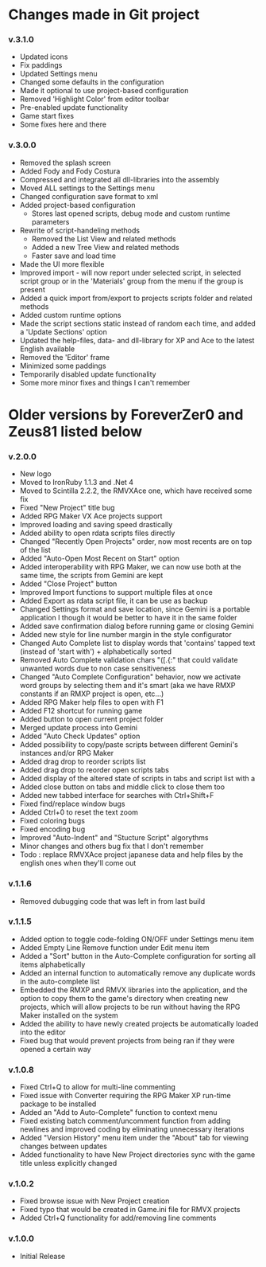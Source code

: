 # Changes made in Git project

### v.3.1.0
- Updated icons
- Fix paddings
- Updated Settings menu
- Changed some defaults in the configuration
- Made it optional to use project-based configuration
- Removed 'Highlight Color' from editor toolbar
- Pre-enabled update functionality
- Game start fixes
- Some fixes here and there

### v.3.0.0
- Removed the splash screen
- Added Fody and Fody Costura
- Compressed and integrated all dll-libraries into the assembly
- Moved ALL settings to the Settings menu
- Changed configuration save format to xml
- Added project-based configuration
  - Stores last opened scripts, debug mode and custom runtime parameters
- Rewrite of script-handeling methods
  - Removed the List View and related methods
  - Added a new Tree View and related methods
  - Faster save and load time
- Made the UI more flexible
- Improved import - will now report under selected script, in selected script group or in the 'Materials' group from the menu if the group is present
- Added a quick import from/export to projects scripts folder and related methods
- Added custom runtime options
- Made the script sections static instead of random each time, and added a 'Update Sections' option
- Updated the help-files, data- and dll-library for XP and Ace to the latest English available
- Removed the 'Editor' frame
- Minimized some paddings
- Temporarily disabled update functionality
- Some more minor fixes and things I can't remember

# Older versions by ForeverZer0 and Zeus81 listed below

### v.2.0.0
- New logo
- Moved to IronRuby 1.1.3 and .Net 4
- Moved to Scintilla 2.2.2, the RMVXAce one, which have received some fix
- Fixed "New Project" title bug
- Added RPG Maker VX Ace projects support
- Improved loading and saving speed drastically
- Added ability to open rdata scripts files directly
- Changed "Recently Open Projects" order, now most recents are on top of the list
- Added "Auto-Open Most Recent on Start" option
- Added interoperability with RPG Maker, we can now use both at the same time, the scripts from Gemini are kept
- Added "Close Project" button
- Improved Import functions to support multiple files at once
- Added Export as rdata script file, it can be use as backup
- Changed Settings format and save location, since Gemini is a portable application I though it would be better to have it in the same folder
- Added save confirmation dialog before running game or closing Gemini
- Added new style for line number margin in the style configurator
- Changed Auto Complete list to display words that 'contains' tapped text (instead of 'start with') + alphabetically sorted
- Removed Auto Complete validation chars "([.{:" that could validate unwanted words due to non case sensitiveness
- Changed "Auto Complete Configuration" behavior, now we activate word groups by selecting them and it's smart (aka we have RMXP constants if an RMXP project is open, etc...)
- Added RPG Maker help files to open with F1
- Added F12 shortcut for running game
- Added button to open current project folder
- Merged update process into Gemini
- Added "Auto Check Updates" option
- Added possibility to copy/paste scripts between different Gemini's instances and/or RPG Maker
- Added drag drop to reorder scripts list
- Added drag drop to reorder open scripts tabs
- Added display of the altered state of scripts in tabs and script list with a
- Added close button on tabs and middle click to close them too
- Added new tabbed interface for searches with Ctrl+Shift+F
- Fixed find/replace window bugs
- Added Ctrl+0 to reset the text zoom
- Fixed coloring bugs
- Fixed encoding bug
- Improved "Auto-Indent" and "Stucture Script" algorythms
- Minor changes and others bug fix that I don't remember
- Todo : replace RMVXAce project japanese data and help files by the english ones when they'll come out

### v.1.1.6
- Removed dubugging code that was left in from last build

### v.1.1.5
- Added option to toggle code-folding ON/OFF under Settings menu item
- Added Empty Line Remove function under Edit menu item
- Added a "Sort" button in the Auto-Complete configuration for sorting all items alphabetically
- Added an internal function to automatically remove any duplicate words in the auto-complete list
- Embedded the RMXP and RMVX libraries into the application, and the option to copy them to the game's directory when creating new projects, which will allow projects to be run without having the RPG Maker installed on the system
- Added the ability to have newly created projects be automatically loaded into the editor
- Fixed bug that would prevent projects from being ran if they were opened a certain way

### v.1.0.8
- Fixed Ctrl+Q to allow for multi-line commenting
- Fixed issue with Converter requiring the RPG Maker XP run-time package to be installed
- Added an "Add to Auto-Complete" function to context menu
- Fixed existing batch comment/uncomment function from adding newlines and improved coding by eliminating unnecessary iterations
- Added "Version History" menu item under the "About" tab for viewing changes between updates
- Added functionality to have New Project directories sync with the game title unless explicitly changed

### v.1.0.2
- Fixed browse issue with New Project creation
- Fixed typo that would be created in Game.ini file for RMVX projects
- Added Ctrl+Q functionality for add/removing line comments

### v.1.0.0
- Initial Release
